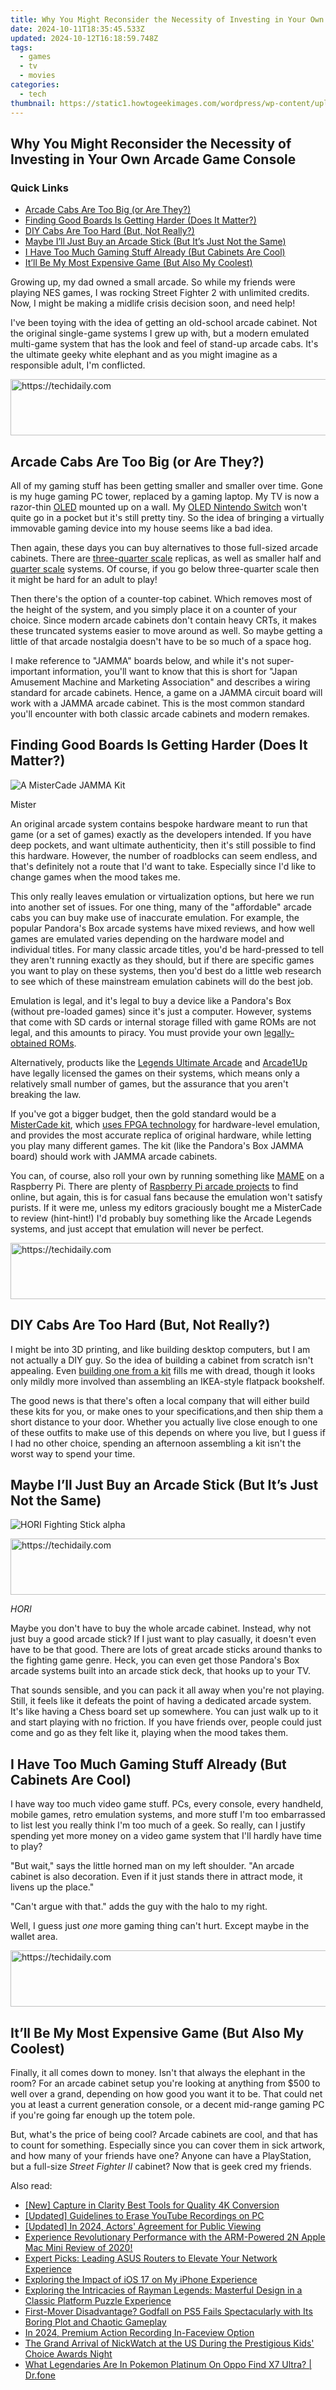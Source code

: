 ```yaml
---
title: Why You Might Reconsider the Necessity of Investing in Your Own Arcade Game Console
date: 2024-10-11T18:35:45.533Z
updated: 2024-10-12T16:18:59.748Z
tags:
  - games
  - tv
  - movies
categories:
  - tech
thumbnail: https://static1.howtogeekimages.com/wordpress/wp-content/uploads/2024/03/shutterstock_2383332755.jpg
---
```


## Why You Might Reconsider the Necessity of Investing in Your Own Arcade Game Console

### Quick Links

* [Arcade Cabs Are Too Big (or Are They?)](https://www.howtogeek.com/please-convince-me-i-dont-need-a-home-arcade-cabinet/#arcade-cabs-are-too-big-or-are-they)
* [Finding Good Boards Is Getting Harder (Does It Matter?)](https://www.howtogeek.com/please-convince-me-i-dont-need-a-home-arcade-cabinet/#finding-good-boards-is-getting-harder-does-it-matter)
* [DIY Cabs Are Too Hard (But, Not Really?)](https://www.howtogeek.com/please-convince-me-i-dont-need-a-home-arcade-cabinet/#diy-cabs-are-too-hard-but-not-really)
* [Maybe I’ll Just Buy an Arcade Stick (But It’s Just Not the Same)](https://www.howtogeek.com/please-convince-me-i-dont-need-a-home-arcade-cabinet/#maybe-i-rsquo-ll-just-buy-an-arcade-stick-but-it-rsquo-s-just-not-the-same)
* [I Have Too Much Gaming Stuff Already (But Cabinets Are Cool)](https://www.howtogeek.com/please-convince-me-i-dont-need-a-home-arcade-cabinet/#i-have-too-much-gaming-stuff-already-but-cabinets-are-cool)
* [It’ll Be My Most Expensive Game (But Also My Coolest)](https://www.howtogeek.com/please-convince-me-i-dont-need-a-home-arcade-cabinet/#it-rsquo-ll-be-my-most-expensive-game-but-also-my-coolest)

 Growing up, my dad owned a small arcade. So while my friends were playing NES games, I was rocking Street Fighter 2 with unlimited credits. Now, I might be making a midlife crisis decision soon, and need help!

 I've been toying with the idea of getting an old-school arcade cabinet. Not the original single-game systems I grew up with, but a modern emulated multi-game system that has the look and feel of stand-up arcade cabs. It's the ultimate geeky white elephant and as you might imagine as a responsible adult, I'm conflicted.

<!-- affiliate ads begin -->
<a href="https://ephamedtechinc.pxf.io/c/5597632/2136620/26400" target="_top" id="2136620">
  <img src="//a.impactradius-go.com/display-ad/26400-2136620" border="0" alt="https://techidaily.com" width="728" height="90"/>
</a>
<img height="0" width="0" src="https://ephamedtechinc.pxf.io/i/5597632/2136620/26400" style="position:absolute;visibility:hidden;" border="0" />
<!-- affiliate ads end -->

##  Arcade Cabs Are Too Big (or Are They?)

 All of my gaming stuff has been getting smaller and smaller over time. Gone is my huge gaming PC tower, replaced by a gaming laptop. My TV is now a razor-thin [OLED](https://extra-tips.techidaily.com/discovering-the-best-in-display-tech-10-list-for-your-mac/) mounted up on a wall. My [OLED Nintendo Switch](https://iphone-unlock.techidaily.com/in-2024-reset-itunes-backup-password-of-iphone-15-prevention-and-solution-drfone-by-drfone-ios/) won't quite go in a pocket but it's still pretty tiny. So the idea of bringing a virtually immovable gaming device into my house seems like a bad idea.

 Then again, these days you can buy alternatives to those full-sized arcade cabinets. There are [three-quarter scale](https://gameroomsolutions.com/shop/level-up-3-4-size-arcade-cabinet-kit-for-22-monitor/) replicas, as well as smaller half and [quarter scale](https://quarterarcades.com/collections/teenage-mutant-ninja-turtles/products/official-tmnt-turtles-in-time-quarter-size-arcade-cabinet-exclusive-signed-collectors-edition) systems. Of course, if you go below three-quarter scale then it might be hard for an adult to play!

 Then there's the option of a counter-top cabinet. Which removes most of the height of the system, and you simply place it on a counter of your choice. Since modern arcade cabinets don't contain heavy CRTs, it makes these truncated systems easier to move around as well. So maybe getting a little of that arcade nostalgia doesn't have to be so much of a space hog.

 I make reference to "JAMMA" boards below, and while it's not super-important information, you'll want to know that this is short for "Japan Amusement Machine and Marketing Association" and describes a wiring standard for arcade cabinets. Hence, a game on a JAMMA circuit board will work with a JAMMA arcade cabinet. This is the most common standard you'll encounter with both classic arcade cabinets and modern remakes.

##  Finding Good Boards Is Getting Harder (Does It Matter?)

![A MisterCade JAMMA Kit](https://static1.howtogeekimages.com/wordpress/wp-content/uploads/2024/03/mistercade.jpeg) 

Mister

 An original arcade system contains bespoke hardware meant to run that game (or a set of games) exactly as the developers intended. If you have deep pockets, and want ultimate authenticity, then it's still possible to find this hardware. However, the number of roadblocks can seem endless, and that's definitely not a route that I'd want to take. Especially since I'd like to change games when the mood takes me.

 This only really leaves emulation or virtualization options, but here we run into another set of issues. For one thing, many of the "affordable" arcade cabs you can buy make use of inaccurate emulation. For example, the popular Pandora's Box arcade systems have mixed reviews, and how well games are emulated varies depending on the hardware model and individual titles. For many classic arcade titles, you'd be hard-pressed to tell they aren't running exactly as they should, but if there are specific games you want to play on these systems, then you'd best do a little web research to see which of these mainstream emulation cabinets will do the best job.

 Emulation is legal, and it's legal to buy a device like a Pandora's Box (without pre-loaded games) since it's just a computer. However, systems that come with SD cards or internal storage filled with game ROMs are not legal, and this amounts to piracy. You must provide your own [legally-obtained ROMs](https://facebook-videos.techidaily.com/updated-video-revenue-generation-on-facebook-tactics-for-financial-growth-for-2024/).

 Alternatively, products like the [Legends Ultimate Arcade](https://www.amazon.com/Ultimate-Machine-Licensed-Bluetooth-Not-Specific/dp/B08JDRJ1G9/?tag=hotoge-20&ascsubtag=UUhtgUeUpU2002224&asc%5Frefurl=https%3A%2F%2Fwww.howtogeek.com%2Fplease-convince-me-i-dont-need-a-home-arcade-cabinet%2F&asc%5Fcampaign=Evergreen) and [Arcade1Up](https://www.amazon.com/Arcade1Up-Mortal-Kombat-Deluxe-Machine/dp/B0BYQ7CNHD?th=1&tag=hotoge-20&ascsubtag=UUhtgUeUpU2002224&asc%5Frefurl=https%3A%2F%2Fwww.howtogeek.com%2Fplease-convince-me-i-dont-need-a-home-arcade-cabinet%2F&asc%5Fcampaign=Evergreen) have legally licensed the games on their systems, which means only a relatively small number of games, but the assurance that you aren't breaking the law.

 If you've got a bigger budget, then the gold standard would be a [MisterCade kit](https://misteraddons.com/products/mistercade), which [uses FPGA technology](https://visual-screen-recording.techidaily.com/updated-2024-approved-cutting-edge-captures-top-10-online-video-recorders/) for hardware-level emulation, and provides the most accurate replica of original hardware, while letting you play many different games. The kit (like the Pandora's Box JAMMA board) should work with JAMMA arcade cabinets.

 You can, of course, also roll your own by running something like [MAME](https://fox-hovers.techidaily.com/2024-approved-clear-the-chaos-edit-and-cull-your-bulky-tiktok-collections/) on a Raspberry Pi. There are plenty of [Raspberry Pi arcade projects](https://medium.com/swlh/how-to-build-a-raspberry-pi-arcade-machine-3de4df2894c6) to find online, but again, this is for casual fans because the emulation won't satisfy purists. If it were me, unless my editors graciously bought me a MisterCade to review (hint-hint!) I'd probably buy something like the Arcade Legends systems, and just accept that emulation will never be perfect.

<!-- affiliate ads begin -->
<a href="https://appsumo.8odi.net/c/5597632/2105869/7443" target="_top" id="2105869">
  <img src="//a.impactradius-go.com/display-ad/7443-2105869" border="0" alt="https://techidaily.com" width="728" height="90"/>
</a>
<img height="0" width="0" src="https://appsumo.8odi.net/i/5597632/2105869/7443" style="position:absolute;visibility:hidden;" border="0" />
<!-- affiliate ads end -->

##  DIY Cabs Are Too Hard (But, Not Really?)

 I might be into 3D printing, and like building desktop computers, but I am not actually a DIY guy. So the idea of building a cabinet from scratch isn't appealing. Even [building one from a kit](https://www.youtube.com/watch?v=qHfnyZZzvuo) fills me with dread, though it looks only mildly more involved than assembling an IKEA-style flatpack bookshelf.

 The good news is that there's often a local company that will either build these kits for you, or make ones to your specifications,and then ship them a short distance to your door. Whether you actually live close enough to one of these outfits to make use of this depends on where you live, but I guess if I had no other choice, spending an afternoon assembling a kit isn't the worst way to spend your time.

##  Maybe I’ll Just Buy an Arcade Stick (But It’s Just Not the Same)

![HORI Fighting Stick alpha](https://static1.howtogeekimages.com/wordpress/wp-content/uploads/2023/12/hori-fighting-stick-alpha.png) 

<!-- affiliate ads begin -->
<a href="https://appsumo.8odi.net/c/5597632/2075461/7443" target="_top" id="2075461">
  <img src="//a.impactradius-go.com/display-ad/7443-2075461" border="0" alt="https://techidaily.com" width="728" height="90"/>
</a>
<img height="0" width="0" src="https://appsumo.8odi.net/i/5597632/2075461/7443" style="position:absolute;visibility:hidden;" border="0" />
<!-- affiliate ads end -->

_HORI_ 

 Maybe you don't have to buy the whole arcade cabinet. Instead, why not just buy a good arcade stick? If I just want to play casually, it doesn't even have to be that good. There are lots of great arcade sticks around thanks to the fighting game genre. Heck, you can even get those Pandora's Box arcade systems built into an arcade stick deck, that hooks up to your TV.

 That sounds sensible, and you can pack it all away when you're not playing. Still, it feels like it defeats the point of having a dedicated arcade system. It's like having a Chess board set up somewhere. You can just walk up to it and start playing with no friction. If you have friends over, people could just come and go as they felt like it, playing when the mood takes them.

##  I Have Too Much Gaming Stuff Already (But Cabinets Are Cool)

 I have way too much video game stuff. PCs, every console, every handheld, mobile games, retro emulation systems, and more stuff I'm too embarrassed to list lest you really think I'm too much of a geek. So really, can I justify spending yet more money on a video game system that I'll hardly have time to play?

 "But wait," says the little horned man on my left shoulder. "An arcade cabinet is also decoration. Even if it just stands there in attract mode, it livens up the place."

 "Can't argue with that." adds the guy with the halo to my right.

 Well, I guess just _one_ more gaming thing can't hurt. Except maybe in the wallet area.

<!-- affiliate ads begin -->
<a href="https://ephamedtechinc.pxf.io/c/5597632/2136626/26400" target="_top" id="2136626">
  <img src="//a.impactradius-go.com/display-ad/26400-2136626" border="0" alt="https://techidaily.com" width="728" height="90"/>
</a>
<img height="0" width="0" src="https://ephamedtechinc.pxf.io/i/5597632/2136626/26400" style="position:absolute;visibility:hidden;" border="0" />
<!-- affiliate ads end -->

##  It’ll Be My Most Expensive Game (But Also My Coolest)

 Finally, it all comes down to money. Isn't that always the elephant in the room? For an arcade cabinet setup you're looking at anything from $500 to well over a grand, depending on how good you want it to be. That could net you at least a current generation console, or a decent mid-range gaming PC if you're going far enough up the totem pole.

 But, what's the price of being cool? Arcade cabinets are cool, and that has to count for something. Especially since you can cover them in sick artwork, and how many of your friends have one? Anyone can have a PlayStation, but a full-size _Street Fighter II_ cabinet? Now that is geek cred my friends.

<ins class="adsbygoogle"
     style="display:block"
     data-ad-format="autorelaxed"
     data-ad-client="ca-pub-7571918770474297"
     data-ad-slot="1223367746"></ins>

<ins class="adsbygoogle"
     style="display:block"
     data-ad-client="ca-pub-7571918770474297"
     data-ad-slot="8358498916"
     data-ad-format="auto"
     data-full-width-responsive="true"></ins>

<span class="atpl-alsoreadstyle">Also read:</span>
<div><ul>
<li><a href="https://fox-helps.techidaily.com/new-capture-in-clarity-best-tools-for-quality-4k-conversion/"><u>[New] Capture in Clarity Best Tools for Quality 4K Conversion</u></a></li>
<li><a href="https://facebook-record-videos.techidaily.com/updated-guidelines-to-erase-youtube-recordings-on-pc/"><u>[Updated] Guidelines to Erase YouTube Recordings on PC</u></a></li>
<li><a href="https://fox-links.techidaily.com/updated-in-2024-actors-agreement-for-public-viewing/"><u>[Updated] In 2024, Actors' Agreement for Public Viewing</u></a></li>
<li><a href="https://buynow-help.techidaily.com/experience-revolutionary-performance-with-the-arm-powered-2n-apple-mac-mini-review-of-2020/"><u>Experience Revolutionary Performance with the ARM-Powered 2N Apple Mac Mini Review of 2020!</u></a></li>
<li><a href="https://buynow-help.techidaily.com/expert-picks-leading-asus-routers-to-elevate-your-network-experience/"><u>Expert Picks: Leading ASUS Routers to Elevate Your Network Experience</u></a></li>
<li><a href="https://buynow-help.techidaily.com/exploring-the-impact-of-ios-17-on-my-iphone-experience/"><u>Exploring the Impact of iOS 17 on My iPhone Experience</u></a></li>
<li><a href="https://buynow-help.techidaily.com/exploring-the-intricacies-of-rayman-legends-masterful-design-in-a-classic-platform-puzzle-experience/"><u>Exploring the Intricacies of Rayman Legends: Masterful Design in a Classic Platform Puzzle Experience</u></a></li>
<li><a href="https://buynow-help.techidaily.com/first-mover-disadvantage-godfall-on-ps5-fails-spectacularly-with-its-boring-plot-and-chaotic-gameplay/"><u>First-Mover Disadvantage? Godfall on PS5 Fails Spectacularly with Its Boring Plot and Chaotic Gameplay</u></a></li>
<li><a href="https://extra-skills.techidaily.com/in-2024-premium-action-recording-in-faceview-option/"><u>In 2024, Premium Action Recording In-Faceview Option</u></a></li>
<li><a href="https://buynow-marvelous.techidaily.com/the-grand-arrival-of-nickwatch-at-the-us-during-the-prestigious-kids-choice-awards-night/"><u>The Grand Arrival of NickWatch at the US During the Prestigious Kids' Choice Awards Night</u></a></li>
<li><a href="https://android-pokemon-go.techidaily.com/what-legendaries-are-in-pokemon-platinum-on-oppo-find-x7-ultra-drfone-by-drfone-virtual-android/"><u>What Legendaries Are In Pokemon Platinum On Oppo Find X7 Ultra? | Dr.fone</u></a></li>
</ul></div>

